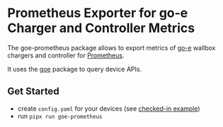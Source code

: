 # Prometheus Exporter for go-e Charger and Controller Metrics

The goe-prometheus package allows to export metrics of [go-e](https://go-e.com)
wallbox chargers and controller for [Prometheus](https://prometheus.io).

It uses the [goe](https://pypi.org/project/goe/) package to query device APIs.

## Get Started

- create `config.yaml` for your devices (see [checked-in example](./config.yaml))
- run `pipx run goe-prometheus`